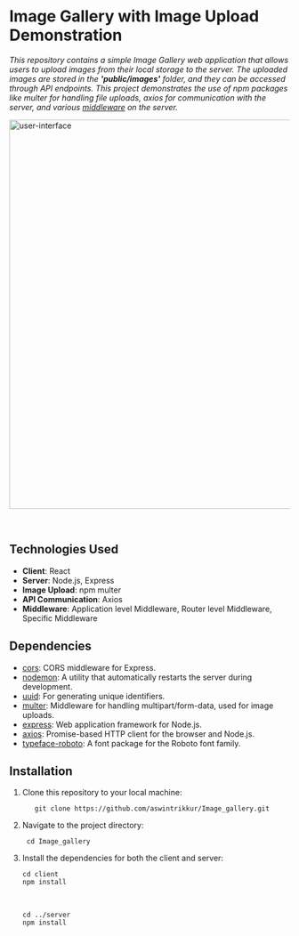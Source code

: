 # Image Gallery <span align="right"> with Image Upload Demonstration</span>


*This repository contains a simple Image Gallery web application that allows users to upload images from their local storage to the server. 
The uploaded images are stored in the **'public/images'** folder, and they can be accessed through API endpoints. 
This project demonstrates the use of npm packages like multer for handling file uploads, axios for communication with the server, and various <u>middleware</u> on the server.*

  <img  align="center" src="https://github.com/aswintrikkur/Image_gallery/assets/125629462/83e53c66-188a-4a2d-8769-2741435b6a90" 
    alt="user-interface" width="700"  >

<br>

<!--
## Table of Contents

- [Project Title](#Image Gallery with Image Upload Demonstration)
- [Table of Contents](#table-of-contents)
- [Description](#description)
- [Technologies Used](#technologies-used)
- [Dependencies](#dependencies)
- [Installation](#installation)
- [Usage](#usage)
  - [Starting the Server](#starting-the-server)
  - [Starting the Client](#starting-the-client)
  - [Uploading Images](#uploading-images)
- [API Endpoints](#api-endpoints)
- [Middleware](#middleware)
- [License](#license)
- [Contributing](#contributing)

-->


## Technologies Used

- **Client**: React
- **Server**: Node.js, Express
- **Image Upload**: npm multer
- **API Communication**: Axios
- **Middleware**: Application level Middleware, Router level Middleware, Specific Middleware

## Dependencies

- [cors](https://www.npmjs.com/package/cors): CORS middleware for Express.
- [nodemon](https://www.npmjs.com/package/nodemon): A utility that automatically restarts the server during development.
- [uuid](https://www.npmjs.com/package/uuid): For generating unique identifiers.
- [multer](https://www.npmjs.com/package/multer): Middleware for handling multipart/form-data, used for image uploads. 
- [express](https://www.npmjs.com/package/express): Web application framework for Node.js.
- [axios](https://www.npmjs.com/package/axios): Promise-based HTTP client for the browser and Node.js.
- [typeface-roboto](https://www.npmjs.com/package/typeface-roboto): A font package for the Roboto font family.

## Installation

1. Clone this repository to your local machine:
   
          git clone https://github.com/aswintrikkur/Image_gallery.git
          
2. Navigate to the project directory:

        cd Image_gallery

3. Install the dependencies for both the client and server:

       cd client
       npm install
   <br>

       cd ../server
       npm install


<!--
![image](https://github.com/aswintrikkur/Image_gallery/assets/125629462/83e53c66-188a-4a2d-8769-2741435b6a90)
-->
